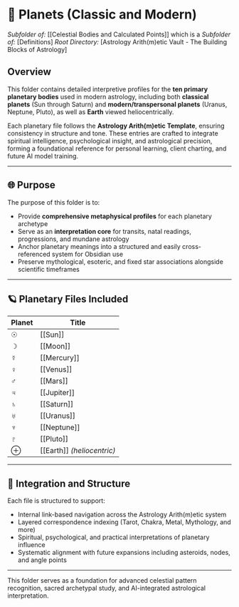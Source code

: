 # 📁 Planets (Classic and Modern)
*Subfolder of:* [[Celestial Bodies and Calculated Points]]
which is a *Subfolder of:* [Definitions]
*Root Directory:* [Astrology Arith(m)etic Vault - The Building Blocks of Astrology]

## Overview

This folder contains detailed interpretive profiles for the **ten primary planetary bodies** used in modern astrology, including both **classical planets** (Sun through Saturn) and **modern/transpersonal planets** (Uranus, Neptune, Pluto), as well as **Earth** viewed heliocentrically.

Each planetary file follows the **Astrology Arith(m)etic Template**, ensuring consistency in structure and tone. These entries are crafted to integrate spiritual intelligence, psychological insight, and astrological precision, forming a foundational reference for personal learning, client charting, and future AI model training.

---

## 🌐 Purpose

The purpose of this folder is to:

- Provide **comprehensive metaphysical profiles** for each planetary archetype  
- Serve as an **interpretation core** for transits, natal readings, progressions, and mundane astrology  
- Anchor planetary meanings into a structured and easily cross-referenced system for Obsidian use  
- Preserve mythological, esoteric, and fixed star associations alongside scientific timeframes

---

## 🪐 Planetary Files Included

| Planet | Title |
|--------|-------|
| ☉ | [[Sun]] |
| ☽ | [[Moon]] |
| ☿ | [[Mercury]] |
| ♀ | [[Venus]] |
| ♂ | [[Mars]] |
| ♃ | [[Jupiter]] |
| ♄ | [[Saturn]] |
| ♅ | [[Uranus]] |
| ♆ | [[Neptune]] |
| ♇ | [[Pluto]] |
| ⊕ | [[Earth]] *(heliocentric)* |

---

## 🧩 Integration and Structure

Each file is structured to support:

- Internal link-based navigation across the Astrology Arith(m)etic system  
- Layered correspondence indexing (Tarot, Chakra, Metal, Mythology, and more)  
- Spiritual, psychological, and practical interpretations of planetary influence  
- Systematic alignment with future expansions including asteroids, nodes, and angle points

---


This folder serves as a foundation for advanced celestial pattern recognition, sacred archetypal study, and AI-integrated astrological interpretation.